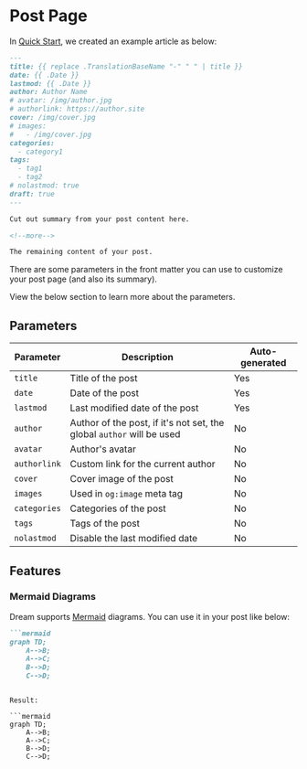 # Post Page

In [Quick Start](/), we created an example article as below:

```md
---
title: {{ replace .TranslationBaseName "-" " " | title }}
date: {{ .Date }}
lastmod: {{ .Date }}
author: Author Name
# avatar: /img/author.jpg
# authorlink: https://author.site
cover: /img/cover.jpg
# images:
#   - /img/cover.jpg
categories:
  - category1
tags:
  - tag1
  - tag2
# nolastmod: true
draft: true
---

Cut out summary from your post content here.

<!--more-->

The remaining content of your post.
```

There are some parameters in the front matter you can use to customize your post page (and also its summary).

View the below section to learn more about the parameters.

## Parameters

| Parameter    | Description                                                           | Auto-generated |
| ------------ | --------------------------------------------------------------------- | -------------- |
| `title`      | Title of the post                                                     | Yes            |
| `date`       | Date of the post                                                      | Yes            |
| `lastmod`    | Last modified date of the post                                        | Yes            |
| `author`     | Author of the post, if it's not set, the global `author` will be used | No             |
| `avatar`     | Author's avatar                                                       | No             |
| `authorlink` | Custom link for the current author                                    | No             |
| `cover`      | Cover image of the post                                               | No             |
| `images`     | Used in `og:image` meta tag                                           | No             |
| `categories` | Categories of the post                                                | No             |
| `tags`       | Tags of the post                                                      | No             |
| `nolastmod`  | Disable the last modified date                                        | No             |

## Features

### Mermaid Diagrams

Dream supports [Mermaid](https://mermaid.js.org/) diagrams. You can use it in your post like below:

```md
```mermaid
graph TD;
    A-->B;
    A-->C;
    B-->D;
    C-->D;
```
```

Result:

```mermaid
graph TD;
    A-->B;
    A-->C;
    B-->D;
    C-->D;
```
